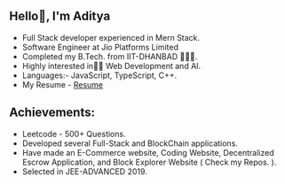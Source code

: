 ## Hello👋, I'm Aditya

- Full Stack developer experienced in Mern Stack.
- Software Engineer at Jio Platforms Limited
- Completed my B.Tech. from IIT-DHANBAD 👨🏻‍🎓.
- Highly interested in👨‍💻 Web Development and AI.
- Languages:- JavaScript, TypeScript, C++.
- My Resume - [Resume](https://drive.google.com/file/d/13NN0BFnr7MiOLhWQO7ug_IclbKjjYsDt/view?usp=sharing)

## Achievements:

- Leetcode - 500+ Questions.
- Developed several Full-Stack and BlockChain applications.
- Have made an E-Commerce website, Coding Website, Decentralized Escrow Application, and Block Explorer Website ( Check my Repos. ).
- Selected in JEE-ADVANCED 2019.

<!--
**Aditya-singhal03/Aditya-singhal03** is a ✨ _special_ ✨ repository because its `README.md` (this file) appears on your GitHub profile.

Here are some ideas to get you started:

- 🔭 I’m currently working on ...
- 🌱 I’m currently learning ...
- 👯 I’m looking to collaborate on ...
- 🤔 I’m looking for help with ...
- 💬 Ask me about ...
- 📫 How to reach me: ...
- 😄 Pronouns: ...
- ⚡ Fun fact: ...
-->
